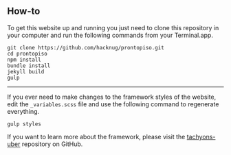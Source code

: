 ## How-to
To get this website up and running you just need to clone this repository in your computer and run the following commands from your Terminal.app.
```
git clone https://github.com/hacknug/prontopiso.git
cd prontopiso
npm install
bundle install
jekyll build
gulp
```
----

If you ever need to make changes to the framework styles of the website, edit the `_variables.scss` file and use the following command to regenerate everything.
```
gulp styles
```
If you want to learn more about the framework, please visit the [tachyons-uber](https://github.com/hacknug/tachyons-uber) repository on GitHub.

